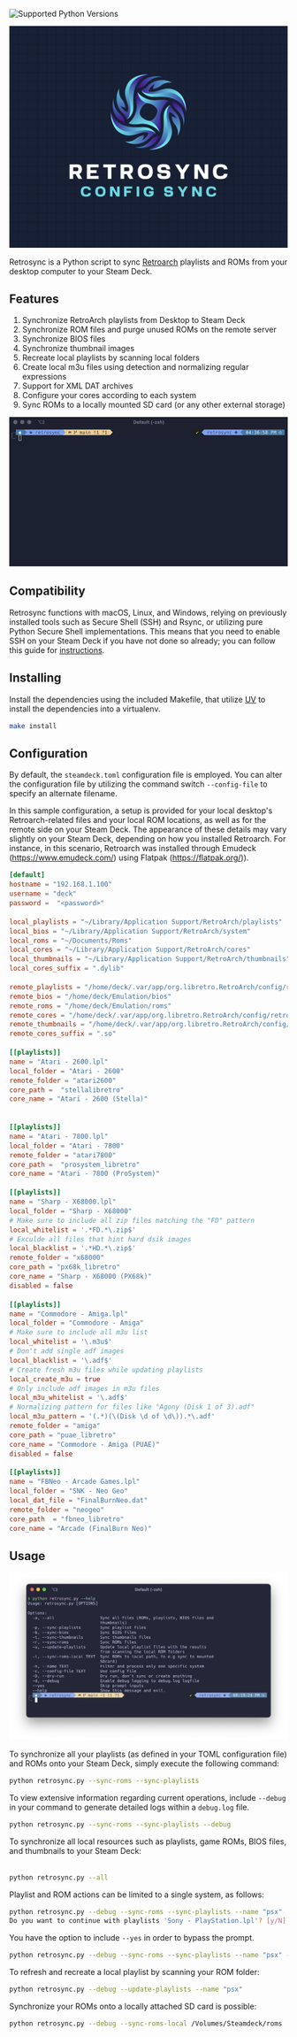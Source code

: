 ![Supported Python Versions](https://img.shields.io/pypi/pyversions/rich/13.2.0)


![Logo](https://github.com/optixx/retrosync/raw/main/assets/img/logo.png)

Retrosync is a Python script to sync [Retroarch](https://retroarch.com) playlists and ROMs from your desktop computer to your Steam Deck.


## Features
1. Synchronize RetroArch playlists from Desktop to Steam Deck
2. Synchronize ROM files and purge unused ROMs on the remote server
3. Synchronize BIOS files
4. Synchronize thumbnail images
5. Recreate local playlists by scanning local folders
6. Create local m3u files using detection and normalizing regular expressions
7. Support for XML DAT archives
8. Configure your cores according to each system
9. Sync ROMs to a locally mounted SD card (or any other external storage)


![Demo](https://github.com/optixx/retrosync/raw/main/assets/img/demo.gif)

## Compatibility

 Retrosync functions with macOS, Linux, and Windows, relying on previously installed tools such as Secure Shell (SSH) and Rsync, or utilizing pure Python Secure Shell implementations. This means that you need to enable SSH on your Steam Deck if you have not done so already; you can follow this guide for [instructions](https://shendrick.net/Gaming/2022/05/30/sshonsteamdeck.html).


## Installing

Install the dependencies using the included Makefile, that utilize [UV](https://github.com/astral-sh/uv) to install the dependencies into a virtualenv.

```sh
make install
```

## Configuration

 By default, the `steamdeck.toml` configuration file is employed. You can alter the configuration file by utilizing the command switch `--config-file` to specify an alternate filename.

In this sample configuration, a setup is provided for your local desktop's Retroarch-related files and your local ROM locations, as well as for the remote side on your Steam Deck. The appearance of these details may vary slightly on your Steam Deck, depending on how you installed Retroarch. For instance, in this scenario, Retroarch was installed through Emudeck (<https://www.emudeck.com/>) using Flatpak (<https://flatpak.org/>)).
```toml
[default]
hostname = "192.168.1.100"
username = "deck"
password =  "<password>"

local_playlists = "~/Library/Application Support/RetroArch/playlists"
local_bios = "~/Library/Application Support/RetroArch/system"
local_roms = "~/Documents/Roms"
local_cores = "~/Library/Application Support/RetroArch/cores"
local_thumbnails = "~/Library/Application Support/RetroArch/thumbnails"
local_cores_suffix = ".dylib"

remote_playlists = "/home/deck/.var/app/org.libretro.RetroArch/config/retroarch/playlists"
remote_bios = "/home/deck/Emulation/bios"
remote_roms = "/home/deck/Emulation/roms"
remote_cores = "/home/deck/.var/app/org.libretro.RetroArch/config/retroarch/cores"
remote_thumbnails = "/home/deck/.var/app/org.libretro.RetroArch/config/retroarch/thumbnails"
remote_cores_suffix = ".so"

[[playlists]]
name = "Atari - 2600.lpl"
local_folder = "Atari - 2600"
remote_folder = "atari2600"
core_path =  "stellalibretro"
core_name = "Atari - 2600 (Stella)"


[[playlists]]
name = "Atari - 7800.lpl"
local_folder = "Atari - 7800"
remote_folder = "atari7800"
core_path =  "prosystem_libretro"
core_name = "Atari - 7800 (ProSystem)"

[[playlists]]
name = "Sharp - X68000.lpl"
local_folder = "Sharp - X68000"
# Make sure to include all zip files matching the "FD" pattern
local_whitelist = '.*FD.*\.zip$'
# Exculde all files that hint hard dsik images
local_blacklist = '.*HD.*\.zip$'
remote_folder = "x68000"
core_path = "px68k_libretro"
core_name = "Sharp - X68000 (PX68k)"
disabled = false

[[playlists]]
name = "Commodore - Amiga.lpl"
local_folder = "Commodore - Amiga"
# Make sure to include all m3u list
local_whitelist = '\.m3u$'
# Don't add single adf images
local_blacklist = '\.adf$'
# Create fresh m3u files while updating playlists
local_create_m3u = true
# Only include adf images in m3u files
local_m3u_whitelist = '\.adf$'
# Normalizing pattern for files like "Agony (Disk 1 of 3).adf"
local_m3u_pattern = '(.*)(\(Disk \d of \d\)).*\.adf'
remote_folder = "amiga"
core_path = "puae_libretro"
core_name = "Commodore - Amiga (PUAE)"
disabled = false

[[playlists]]
name = "FBNeo - Arcade Games.lpl"
local_folder = "SNK - Neo Geo"
local_dat_file = "FinalBurnNeo.dat"
remote_folder = "neogeo"
core_path  = "fbneo_libretro"
core_name = "Arcade (FinalBurn Neo)"

```

## Usage



![Usage](https://github.com/optixx/retrosync/raw/main/assets/img/usage.png)

 To synchronize all your playlists (as defined in your TOML configuration file) and ROMs onto your Steam Deck, simply execute the following command:

```sh
python retrosync.py --sync-roms --sync-playlists
```

 To view extensive information regarding current operations, include `--debug` in your command to generate detailed logs within a `debug.log` file.

```sh
python retrosync.py --sync-roms --sync-playlists --debug
```

 To synchronize all local resources such as playlists, game ROMs, BIOS files, and thumbnails to your Steam Deck:

```sh

python retrosync.py --all
```

 Playlist and ROM actions can be limited to a single system, as follows:

```sh
python retrosync.py --debug --sync-roms --sync-playlists --name "psx"
Do you want to continue with playlists 'Sony - PlayStation.lpl'? [y/N]:
```

 You have the option to include `--yes` in order to bypass the prompt.

```sh
python retrosync.py --debug --sync-roms --sync-playlists --name "psx" --yes
```

 To refresh and recreate a local playlist by scanning your ROM folder:

```sh
python retrosync.py --debug --update-playlists --name "psx"
```

 Synchronize your ROMs onto a locally attached SD card is possible:

```sh
python retrosync.py --debug --sync-roms-local /Volumes/Steamdeck/roms
```
